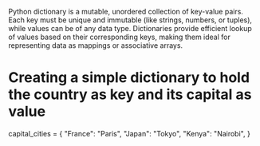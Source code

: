 Python dictionary is a mutable, unordered collection of key-value pairs. Each key must be unique and immutable (like strings, numbers, or tuples), while values can be of any data type. Dictionaries provide efficient lookup of values based on their corresponding keys, making them ideal for representing data as mappings or associative arrays.

# Creating a simple dictionary to hold the country as key and its capital as value
capital_cities = {
    "France": "Paris",
    "Japan": "Tokyo",
    "Kenya": "Nairobi",
}
